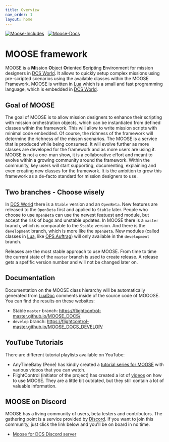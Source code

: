 ```yaml
---
title: Overview
nav_order: 1
layout: home
---
```


[![Moose-Includes](https://github.com/FlightControl-Master/MOOSE/actions/workflows/build-includes.yml/badge.svg?branch=master)](https://github.com/FlightControl-Master/MOOSE/actions/workflows/build-includes.yml) &nbsp;
[![Moose-Docs](https://github.com/FlightControl-Master/MOOSE/actions/workflows/build-docs.yml/badge.svg?branch=master)](https://github.com/FlightControl-Master/MOOSE/actions/workflows/build-docs.yml)

# MOOSE framework

MOOSE is a **M**ission **O**bject **O**riented **S**cripting **E**nvironment for mission designers in [DCS World].
It allows to quickly setup complex missions using pre-scripted scenarios using the available classes within the MOOSE Framework.
MOOSE is written in [Lua] which is a small and fast programming language, which is embedded in [DCS World].

## Goal of MOOSE

The goal of MOOSE is to allow mission designers to enhance their scripting with mission orchestration objects, 
which can be instantiated from defined classes within the framework. This will allow to write mission scripts with 
minimal code embedded. Of course, the richness of the framework will determine the richness of the misson scenarios.
The MOOSE is a service that is produced while being consumed. It will evolve further as more classes are developed
for the framework and as more users are using it.
MOOSE is not a one-man show, it is a collaborative effort and meant to evolve within a growing community around the framework.
Within the community, key users will start supporting, documenting, explaining and even creating new classes for the framework.
It is the ambition to grow this framework as a de-facto standard for mission designers to use.

## Two branches - Choose wisely

In [DCS World] there is a `Stable` version and an `OpenBeta`. New features are released to the `OpenBeta` first and applied to `Stable` later.
People who choose to use `OpenBeta` can use the newest featuest and module, but accept the risk of bugs and unstable updates.
In MOOSE there is a `master` branch, which is comparable to the `Stable` version.
And there is the `development` branch, which is more like the `OpenBeta`.
New modules (called classes in [Lua], like [OPS.Auftrag]) will only available in the `development` branch.

Releases are the most stable approach to use MOOSE.
From time to time the current state of the `master` branch is used to create release.
A release gets a spefific version number and will not be changed later on.

## Documentation

Documentation on the MOOSE class hierarchy will be automatically generated from [LuaDoc] comments inside of the source code of MOOOSE.
You can find the results on these websites:

- Stable `master` branch: <https://flightcontrol-master.github.io/MOOSE_DOCS/>
- `develop` branch: <https://flightcontrol-master.github.io/MOOSE_DOCS_DEVELOP/>

## YouTube Tutorials

There are different tutorial playlists available on YouTube:

- AnyTimeBaby (Pene) has kindly created a [tutorial series for MOOSE](https://youtube.com/playlist?list=PLLkY2GByvtC2ME0Q9wrKRDE6qnXJYV3iT)
 with various videos that you can watch.
- FlightControl (initiator of the project) has created a lot of [videos](https://www.youtube.com/@flightcontrol5350/featured) on how to use MOOSE.
 They are a little bit outdated, but they still contain a lot of valuable information.

## MOOSE on Discord

MOOSE has a living community of users, beta testers and contributors.
The gathering point is a service provided by [Discord].
If you want to join this community, just click the link below and you'll be on board in no time.

- [Moose for DCS Discord server](https://discord.gg/aQtjcR94Qf)

[DCS World]: https://www.digitalcombatsimulator.com/de/
[Lua]: https://www.lua.org/
[LuaDoc]: https://keplerproject.github.io/luadoc/
[Ops.Auftrag]: https://flightcontrol-master.github.io/MOOSE_DOCS_DEVELOP/Documentation/Ops.Auftrag.html
[Discord]: https://discord.com/
